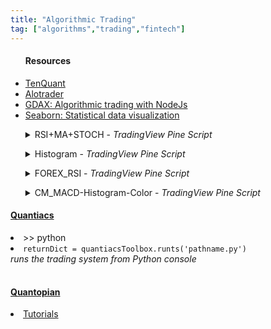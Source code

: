 ```yaml
---
title: "Algorithmic Trading"
tag: ["algorithms","trading","fintech"]
---
```


<div class="card">
    <ul>
        <h4>Resources</h4>
            <li>
                <a href="https://www.tenquant.io/?page_id=64" target="_blank">TenQuant</a>
            </li>
            <li>
                <a href="https://github.com/Ladinn/algotrader" target="_blank">Alotrader</a>
            </li>
            <li>
                <a href="https://blog.rinatussenov.com/gdax-algorithmic-trading-with-nodejs-701959d78d97" target="_blank">GDAX: Algorithmic trading with NodeJs</a>
            </li>
            <li>
                <a href="https://seaborn.pydata.org/index.html" target="_blank">Seaborn: Statistical data visualization</a>
            </li>
    </ul>
</div>

<div class="accordion-wrapper">
    <div class="card">
        <ul>
            <details class="accordion">
                <summary>RSI+MA+STOCH - <em>TradingView Pine Script</em></summary>
                <li class="nobullet">
                    <code>
    <pre>
//@version=2
study("RSI+MA", overlay=true)
 
// data series for RSI with length 14
rsi = rsi(close, 14)
// data series for Moving Average with length 9
ma = sma(close, 9)
// data series for Stochastic
stoch = stoch(close, high, low, 14)
 
// data series for buy signals:
//price should be below the moving average and RSI should be smaller than 40
buy_signals = close < ma and rsi < 30 and stoch < 20
 
// data series for sell signals:
//price should be above the moving average and RSI should be above 60
sell_signals = close > ma and rsi > 70 and stoch > 80
 
// draw some shapes on the chart if conditions are met
plotshape(buy_signals, style=shape.triangleup, text="buy", color=yellow)
plotshape(sell_signals, style=shape.triangledown, text="sell")
 
// create alert conditions so that alerts can be create via the add alerts dialog
alertcondition(buy_signals, title='Buy-Signal', message='price is below the MA and RSI is below 40')
alertcondition(sell_signals, title='Sell-Signal', message='price is above the MA and RSI is above 70')
</pre>
                </code>
            </li>
    </ul>
</div>

<div class="card">
    <ul>
        <details class="accordion">
            <summary>Histogram - <em>TradingView Pine Script</em></summary>
            <li class="nobullet">
                <code>
<pre>
// Example 1
study('Histogram')
[_, _, histLine] = macd(close, 12, 26, 9)
plot(histLine, color=red, style=histogram, linewidth=5)
</pre>
                </code>
            </li>
    </ul>
</div>

<div class="card">
    <ul>
        <details class="accordion">
            <summary>FOREX_RSI - <em>TradingView Pine Script</em></summary>
            <li class="nobullet">
                <code>
<pre>
//@version=2
study("FOREX_RSI", overlay=true)
 
// data series for RSI with length 20
rsi = rsi(close, 20)
 
// data series for buy signals:
//RSI should be smaller than 30
buy_signals = rsi < 30
 
// data series for sell signals:
//RSI should be above 70
sell_signals = rsi > 70
 
// draw some shapes on the chart if conditions are met
plotshape(buy_signals, style=shape.triangleup, text="buy", color=yellow)
plotshape(sell_signals, style=shape.triangledown, text="sell")
 
// create alert conditions so that alerts can be create via the add alerts dialog
alertcondition(buy_signals, title='Buy-Signal', message='RSI is below 30')
alertcondition(sell_signals, title='Sell-Signal', message='RSI is above 70')
</pre>
                </code>
            </li>
    </ul>
</div>

<div class="card">
    <ul>
        <details class="accordion">
            <summary>CM_MACD-Histogram-Color - <em>TradingView Pine Script</em></summary>
            <li class="nobullet">
                <code>
<pre>
//Regular MACD Indicator with Histogram that plots 4 Colors Based on Direction Above and Below the Zero Line
 
study(title="CM_MACD-Histogram-Color", shorttitle="CM_MACD-Hist-Color:)
source = close
fastLength = input(12, minval=1), slowLength=input(26,minval=1)
signalLength=input(9,minval=1)
fastMA = ema(source, fastLength)
slowMA = ema(source, slowLength)
macd = sma(macd, signalLength)
hist = macd - signal
 
// Histogram Color Definitions
histA_IsUp = hist > hist[1] and hist > 0
histA_IsDown = hist < hist[1] and hist > 0
histB_IsDown = hist < hist[1] and hist <= 0
histB_IsUp = hist > hist[1] and hist <= 0
 
plot_color = histA_IsUp ? aqua : histA_IsDown ? blue : histB_IsDown ? red : histB_IsUp ? maroon : white
 
plot(hist, color=plot_color, style=histogram, linewidth=1)
plot(macd, title="MACD", color=red, linewidth=1)
plot(signal, title="Signal Line", color=lime, linewidth=1)
hline(0, '0 Line', linestyle=solid, linewidth=1, color=white)
 
// data series for RSI with length 14
rsi = rsi(close, 14)
// data series for Moving Average with length 9
ma = sma(close, 9)
// data series for Stochastic
stoch = stoch(close, high, low, 14)
 
//data series for buy signals: 
//price should be below the moving average and RSI should be smaller than 40
buy_signals = close < ma and rsi < 30 and stoch < 20 and histB_IsUp > 0
 
//data series for sell signals: 
//price should be above the moving average and RSI should be above 60
sell_signals = close > ma and rsi > 70 and stoch > 80 
    </pre>
                    </code>
                </li>
        </ul>
    </div>
</div>

<div class="card">
    <h4><a href="https://www.quantiacs.com/">Quantiacs</a></h4>
        <table>
            <li class="nobullet code">>> python</li>
            <li><code>returnDict = quantiacsToolbox.runts('pathname.py')</code><br>
            <i class="tab"><em>runs the trading system from Python console</em></i></li>
        </table>
</div>

<div class="card">
    <h4><a href="https://www.quantopian.com/home">Quantopian</a></h4>
        <table>
            <li><a href="https://www.quantopian.com/tutorials/getting-started#lesson1">Tutorials</a></li>
        </table>
</div>